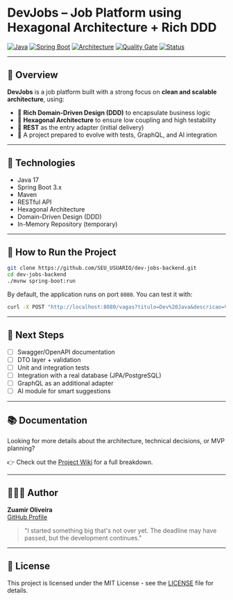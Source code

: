 # DevJobs – Job Platform using Hexagonal Architecture + Rich DDD

[![Java](https://img.shields.io/badge/Java-17-blue)](https://www.oracle.com/java/)
[![Spring Boot](https://img.shields.io/badge/Spring%20Boot-3.4.5-brightgreen)](https://spring.io/projects/spring-boot)
[![Architecture](https://img.shields.io/badge/Architecture-Hexagonal%20%7C%20Rich%20DDD-orange)](#)
[![Quality Gate](https://sonarcloud.io/api/project_badges/measure?project=dev-jobs-backend&metric=alert_status)](https://sonarcloud.io/summary/new_code?id=dev-jobs-backend)
[![Status](https://img.shields.io/badge/Status-In%20Progress-yellow)](#)

---

## 📌 Overview

**DevJobs** is a job platform built with a strong focus on **clean and scalable architecture**, using:

- 🌱 **Rich Domain-Driven Design (DDD)** to encapsulate business logic
- 🧱 **Hexagonal Architecture** to ensure low coupling and high testability
- 🔁 **REST** as the entry adapter (initial delivery)
- 🧪 A project prepared to evolve with tests, GraphQL, and AI integration

---

## 🧠 Technologies

- Java 17
- Spring Boot 3.x
- Maven
- RESTful API
- Hexagonal Architecture
- Domain-Driven Design (DDD)
- In-Memory Repository (temporary)

---

## 🚀 How to Run the Project

```bash
git clone https://github.com/SEU_USUARIO/dev-jobs-backend.git
cd dev-jobs-backend
./mvnw spring-boot:run
```

By default, the application runs on port `8080`. You can test it with:

```bash
curl -X POST "http://localhost:8080/vagas?titulo=Dev%20Java&descricao=Vaga%20Spring&localizacao=Remoto"
```

---

## 🔭 Next Steps

- [ ] Swagger/OpenAPI documentation
- [ ] DTO layer + validation
- [ ] Unit and integration tests
- [ ] Integration with a real database (JPA/PostgreSQL)
- [ ] GraphQL as an additional adapter
- [ ] AI module for smart suggestions

---

## 📚 Documentation

Looking for more details about the architecture, technical decisions, or MVP planning?

👉 Check out the [Project Wiki](../../wiki) for a full breakdown.


---

## 👨🏽‍💻 Author

**Zuamir Oliveira**  
[GitHub Profile](https://github.com/zuamirgoliveira)

> "I started something big that's not over yet. The deadline may have passed, but the development continues."

---

## 📄 License

This project is licensed under the MIT License - see the [LICENSE](LICENSE) file for details.
